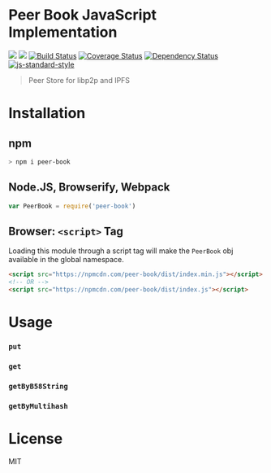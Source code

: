 Peer Book JavaScript Implementation
===================================

[![](https://img.shields.io/badge/made%20by-Protocol%20Labs-blue.svg?style=flat-square)](http://ipn.io)
[![](https://img.shields.io/badge/freenode-%23ipfs-blue.svg?style=flat-square)](http://webchat.freenode.net/?channels=%23ipfs)
[![Build Status](https://travis-ci.org/diasdavid/js-peer-book.svg?style=flat-square)](https://travis-ci.org/diasdavid/js-peer-book)
[![Coverage Status](https://coveralls.io/repos/github/diasdavid/js-peer-book/badge.svg?branch=master)](https://coveralls.io/github/diasdavid/js-peer-book?branch=master)
[![Dependency Status](https://david-dm.org/diasdavid/js-peer-book.svg?style=flat-square)](https://david-dm.org/diasdavid/js-peer-book)
[![js-standard-style](https://img.shields.io/badge/code%20style-standard-brightgreen.svg?style=flat-square)](https://github.com/feross/standard)

> Peer Store for libp2p and IPFS

# Installation

## npm

```sh
> npm i peer-book
```

## Node.JS, Browserify, Webpack

```JavaScript
var PeerBook = require('peer-book')
```

## Browser: `<script>` Tag

Loading this module through a script tag will make the `PeerBook` obj available in the global namespace.

```html
<script src="https://npmcdn.com/peer-book/dist/index.min.js"></script>
<!-- OR -->
<script src="https://npmcdn.com/peer-book/dist/index.js"></script>
```

# Usage

### `put`

### `get`

### `getByB58String`

### `getByMultihash`

# License

MIT
